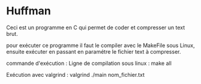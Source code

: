 # Huffman

Ceci est un programme en C qui permet de coder et compresser un text brut.

pour exécuter ce programme il faut le compiler avec le MakeFile sous Linux, ensuite exécuter en passant en paramétre le fichier text à compresser.

commande d'exécution : Ligne de compilation sous linux : make all


Exécution avec valgrind : valgrind ./main nom_fichier.txt
